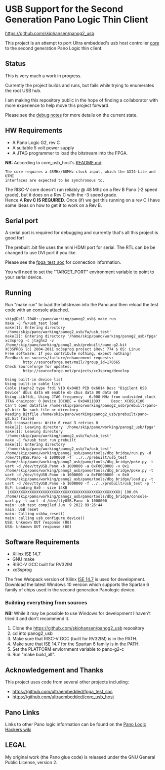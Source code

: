 # USB Support for the Second Generation Pano Logic Thin Client

https://github.com/skiphansen/panog2_usb

This project is an attempt to port Ultra embedded's usb host controller [core](https://github.com/ultraembedded/core_usb_host)
to the second generation Pano Logic thin client. 

## Status
This is very much a work in progress.  

Currently the project builds and runs, but fails while trying to 
enumerates the root USB hub.

I am making this repository public in the hope of finding a collaborator 
with more experience to help move this project forward.

Please see the [debug notes](debug_notes.md) for more details on the 
current state.

## HW Requirements

* A Pano Logic G2, rev C
* A suitable 5 volt power supply
* A JTAG programmer to load the bitstream into the FPGA.

**NB:** According to core_usb_host's [README.md](https://github.com/ultraembedded/core_usb_host#readme):

```
The core requires a 48MHz/60MHz clock input, which the AXI4-Lite and UTMI 
interfaces are expected to be synchronous to.
```

The RISC-V core doesn't run reliably @ 48 Mhz on a Rev B Pano 
(-2 speed grade), but it does on a Rev C with the -3 speed grade.  
Hence A **Rev C IS REQUIRED**.  Once (if) we get this running on a rev C
I have some ideas on how to get it to work on a Rev B.

## Serial port 

A serial port is required for debugging and currently that's all this
project is good for!

The prebuilt .bit file uses the mini HDMI port for serial.  The RTL can be
be changed to use DVI port if you like.

Please see the [fpga_test_soc](https://github.com/skiphansen/fpga_test_soc/tree/master/fpga/panologic_g2#serial-port) for connection information.

You will need to set the "TARGET_PORT" environment variable to point
to your serial device.

## Running

Run "make run" to load the bitstream into the Pano and then reload
the test code with an console attached.

```
skip@Dell-7040:~/pano/working/panog2_usb$ make run
make -C fw/usb_test load
make[1]: Entering directory '/home/skip/pano/working/panog2_usb/fw/usb_test'
make[2]: Entering directory '/home/skip/pano/working/panog2_usb/fpga'
xc3sprog -c jtaghs2 -v /home/skip/pano/working/panog2_usb/prebuilt/pano-g2.bit
XC3SPROG (c) 2004-2011 xc3sprog project $Rev: 774 $ OS: Linux
Free software: If you contribute nothing, expect nothing!
Feedback on success/failure/enhancement requests:
        http://sourceforge.net/mail/?group_id=170565
Check Sourceforge for updates:
        http://sourceforge.net/projects/xc3sprog/develop

Using built-in device list
Using built-in cable list
Cable jtaghs2 type ftdi VID 0x0403 PID 0x6014 Desc "Digilent USB Device" dbus data e8 enable eb cbus data 00 data 60
Using Libftdi, Using JTAG frequency   6.000 MHz from undivided clock
JTAG chainpos: 0 Device IDCODE = 0x04011093     Desc: XC6SLX100
Can't open datafile /home/skip/pano/working/panog2_usb/prebuilt/pano-g2.bit: No such file or directory
Reading Bitfile /home/skip/pano/working/panog2_usb/prebuilt/pano-g2.bit failed
USB transactions: Write 6 read 3 retries 0
make[2]: Leaving directory '/home/skip/pano/working/panog2_usb/fpga'
make[1]: Leaving directory '/home/skip/pano/working/panog2_usb/fw/usb_test'
make -C fw/usb_test run_prebuilt
make[1]: Entering directory '/home/skip/pano/working/panog2_usb/fw/usb_test'
/home/skip/pano/working/panog2_usb/pano/tools/dbg_bridge/run.py -d /dev/ttyUSB.Pano -b 1000000 -f  ../../prebuilt/usb_test
/home/skip/pano/working/panog2_usb/pano/tools/dbg_bridge/poke.py -t uart -d /dev/ttyUSB.Pano -b 1000000 -a 0xF0000000 -v 0x1
/home/skip/pano/working/panog2_usb/pano/tools/dbg_bridge/poke.py -t uart -d /dev/ttyUSB.Pano -b 1000000 -a 0xF0000000 -v 0x0
/home/skip/pano/working/panog2_usb/pano/tools/dbg_bridge/load.py -t uart -d /dev/ttyUSB.Pano -b 1000000 -f ../../prebuilt/usb_test -p ''
ELF: Loading 0x0 - size 14KB
 |XXXXXXXXXXXXXXXXXXXXXXXXXXXXXXXXXXXXXXXXXXXXXXXXXX| 100.0%
/home/skip/pano/working/panog2_usb/pano/tools/dbg_bridge/console-uart.py -t uart -d /dev/ttyUSB.Pano -b 1000000
main: usb_test compiled Jun  9 2022 09:26:44
main: USB reset
main: Calling usbhw_reset()
main: calling usb_configure_device()
USB: Unknown OUT response (00)
USB: Unknown OUT response (00)
```

## Software Requirements

* Xilinx ISE 14.7
* GNU make
* RISC-V GCC built for RV32IM
* xc3sprog

The free Webpack version of Xilinx [ISE 14.7](https://www.xilinx.com/support/download/index.html/content/xilinx/en/downloadNav/vivado-design-tools/archive-ise.html) is used for development.
Download the latest Windows 10 version which supports the Spartan 6 family of 
chips used in the second generation Panologic device.


### Building everything from sources

**NB:** While it may be possible to use Windows for development I haven't 
tried it and don't recommend it.

1. Clone the https://github.com/skiphansen/panog2_usb repository
2. cd into panog2_usb
3. Make sure that RISC-V GCC (built for RV32IM) is in the PATH.
4. Make sure that ISE 14.7 for the Spartan 6 family is in the PATH.
5. Set the PLATFORM enviornment variable to pano-g2-c
6. Run "make build_all".



## Acknowledgement and Thanks
This project uses code from several other projects including:
 - https://github.com/ultraembedded/fpga_test_soc
 - https://github.com/ultraembedded/core_usb_host

## Pano Links

Links to other Pano logic information can be found on the 
[Pano Logic Hackers wiki](https://github.com/tomverbeure/panologic-g2/wiki)

## LEGAL 

My original work (the Pano glue code) is released under the GNU 
General Public License, version 2.

